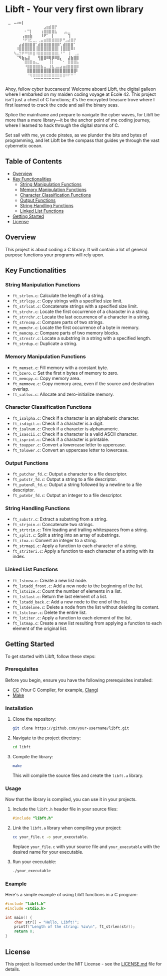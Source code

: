 # Libft - Your very first own library
```
⠀⣀⠀⠤⠴⠶⡇⠀⠀⠀⠀⠀⠀⠀⠀⠀⠀⠀⠀
⠀⠀⠀⠀⠀⠀⠀⠀⠀⠀⠀⠀⠀⠀⣠⣶⣾⣿⡟⠀⠀⠀⠀⠀⠀⠀⠀⠀⠀⠀
⠀⠀⠀⠀⠀⠀⠀⠂⠉⡇⠀⠀⠀⢰⣿⣿⣿⣿⣧⠀⠀⢀⣄⣀⠀⠀⠀⠀⠀⠀
⠀⠀⠀⠀⠀⠀⢠⣶⣶⣷⠀⠀⠀⠸⠟⠁⠀⡇⠀⠀⠀⠀⠀⢹⠀⠀⠀⠀⠀⠀
⠀⠀⠀⠀⠀⠀⠘⠟⢹⣋⣀⡀⢀⣤⣶⣿⣿⣿⣿⣿⡿⠛⣠⣼⣿⡟⠀⠀⠀⠀
⠀⠀⠀⠀⠀⣴⣾⣿⣿⣿⣿⢁⣾⣿⣿⣿⣿⣿⣿⡿⢁⣾⣿⣿⣿⠁⠀⠀⠀⠀
⠀⠀⠀⠀⠸⣿⣿⣿⣿⣿⣿⢸⣿⣿⣿⣿⣿⣿⣿⡇⢸⣿⣿⣿⠿⠇⠀⠀⠀⠀
⠀⠀⠀⠳⣤⣙⠟⠛⢻⠿⣿⠸⣿⣿⣿⣿⣿⣿⣿⣇⠘⠉⠀⢸⠀⢀⣠⠀⠀⠀
⠀⠀⠀⠀⠈⠻⣷⣦⣼⠀⠀⠀⢻⣿⣿⠿⢿⡿⠿⣿⡄⠀⠀⣼⣷⣿⣿⠀⠀⠀
⠀⠀⠀⠀⠀⠀⠈⣿⣿⣿⣶⣄⡈⠉⠀⠀⢸⡇⠀⠀⠉⠂⠀⣿⣿⣿⣧⠀⠀⠀
⠀⠀⠀⠀⠀⠀⠀⠘⣿⣿⣿⣿⣿⣷⣤⣀⣸⣧⣠⣤⣴⣶⣾⣿⣿⣿⡿⠀⠀⠀
⠀⠀⠀⠀⠀⠀⠀⠀⣿⣿⣿⣿⣿⣿⣿⣿⣿⣿⣿⣿⣿⣿⣿⣿⣿⣿⠇⠀⠀⠀
⠀⠀⠀⠀⠀⠀⠀⠀⠘⢿⣿⣿⣿⣿⣿⣿⣿⣿⣿⣿⣿⣿⠿⠟⠛⠉⠀⠀⠀⠀
⠀⠀⠀⠀⠀⠀⠀⠀⠀⠀⠈⠉⠉⠉⠉⠉⠉⠉⠉⠉⠀
```


Ahoy, fellow cyber buccaneers! Welcome aboard Libft, the digital galleon where I embarked on my maiden coding voyage at Ecole 42. This project isn't just a chest of C functions; it's the encrypted treasure trove where I first learned to crack the code and sail the binary seas.

Splice the mainframe and prepare to navigate the cyber waves, for Libft be more than a mere library—it be the anchor point of me coding journey, where I learned to hack through the digital storms of C.

Set sail with me, ye code pirates, as we plunder the bits and bytes of programming, and let Libft be the compass that guides ye through the vast cybernetic ocean.

## Table of Contents
- [Overview](#overview)
- [Key Functionalities](#key-functionalities)
  - [String Manipulation Functions](#string-manipulation-functions)
  - [Memory Manipulation Functions](#memory-manipulation-functions)
  - [Character Classification Functions](#character-classification-functions)
  - [Output Functions](#output-functions)
  - [String Handling Functions](#string-handling-functions)
  - [Linked List Functions](#Linked-List-Functions)
- [Getting Started](#getting-started)
- [License](#license)

## Overview

This project is about coding a C library.
It will contain a lot of general purpose functions your programs will rely upon.

## Key Functionalities

### String Manipulation Functions

- `ft_strlen.c`: Calculate the length of a string.
- `ft_strlcpy.c`: Copy strings with a specified size limit.
- `ft_strlcat.c`: Concatenate strings with a specified size limit.
- `ft_strchr.c`: Locate the first occurrence of a character in a string.
- `ft_strrchr.c`: Locate the last occurrence of a character in a string.
- `ft_strncmp.c`: Compare parts of two strings.
- `ft_memchr.c`: Locate the first occurrence of a byte in memory.
- `ft_memcmp.c`: Compare parts of two memory blocks.
- `ft_strnstr.c`: Locate a substring in a string with a specified length.
- `ft_strdup.c`: Duplicate a string.

### Memory Manipulation Functions

- `ft_memset.c`: Fill memory with a constant byte.
- `ft_bzero.c`: Set the first n bytes of memory to zero.
- `ft_memcpy.c`: Copy memory area.
- `ft_memmove.c`: Copy memory area, even if the source and destination overlap.
- `ft_calloc.c`: Allocate and zero-initialize memory.

### Character Classification Functions

- `ft_isalpha.c`: Check if a character is an alphabetic character.
- `ft_isdigit.c`: Check if a character is a digit.
- `ft_isalnum.c`: Check if a character is alphanumeric.
- `ft_isascii.c`: Check if a character is a valid ASCII character.
- `ft_isprint.c`: Check if a character is printable.
- `ft_toupper.c`: Convert a lowercase letter to uppercase.
- `ft_tolower.c`: Convert an uppercase letter to lowercase.

### Output Functions

- `ft_putchar_fd.c`: Output a character to a file descriptor.
- `ft_putstr_fd.c`: Output a string to a file descriptor.
- `ft_putendl_fd.c`: Output a string followed by a newline to a file descriptor.
- `ft_putnbr_fd.c`: Output an integer to a file descriptor.

### String Handling Functions

- `ft_substr.c`: Extract a substring from a string.
- `ft_strjoin.c`: Concatenate two strings.
- `ft_strtrim.c`: Trim leading and trailing whitespaces from a string.
- `ft_split.c`: Split a string into an array of substrings.
- `ft_itoa.c`: Convert an integer to a string.
- `ft_strmapi.c`: Apply a function to each character of a string.
- `ft_striteri.c`: Apply a function to each character of a string with its index.

### Linked List Functions

- `ft_lstnew.c`: Create a new list node.
- `ft_lstadd_front.c`: Add a new node to the beginning of the list.
- `ft_lstsize.c`: Count the number of elements in a list.
- `ft_lstlast.c`: Return the last element of a list.
- `ft_lstadd_back.c`: Add a new node to the end of the list.
- `ft_lstdelone.c`: Delete a node from the list without deleting its content.
- `ft_lstclear.c`: Delete the entire list.
- `ft_lstiter.c`: Apply a function to each element of the list.
- `ft_lstmap.c`: Create a new list resulting from applying a function to each element of the original list.

## Getting Started

To get started with Libft, follow these steps:

### Prerequisites

Before you begin, ensure you have the following prerequisites installed:

- [CC](#) (Your C Compiler, for example, [Clang](https://clang.llvm.org/))
- [Make](https://www.gnu.org/software/make/)

### Installation

1. Clone the repository:

    ```bash
    git clone https://github.com/your-username/libft.git
    ```

2. Navigate to the project directory:

    ```bash
    cd libft
    ```

3. Compile the library:

    ```bash
    make
    ```

    This will compile the source files and create the `libft.a` library.

### Usage

Now that the library is compiled, you can use it in your projects.

1. Include the `libft.h` header file in your source files:

    ```c
    #include "libft.h"
    ```

2. Link the `libft.a` library when compiling your project:

    ```bash
    cc your_file.c -o your_executable.
    ```

    Replace `your_file.c` with your source file and `your_executable` with the desired name for your executable.

3. Run your executable:

    ```bash
    ./your_executable
    ```

### Example

Here's a simple example of using Libft functions in a C program:

```c
#include "libft.h"
#include <stdio.h>

int main() {
    char str[] = "Hello, Libft!";
    printf("Length of the string: %zu\n", ft_strlen(str));
    return 0;
}
```

## License

This project is licensed under the MIT License - see the [LICENSE.md](LICENSE.md) file for details.

